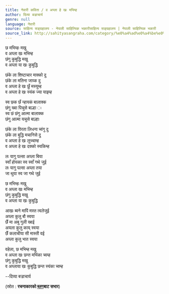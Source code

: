 ```yaml
---
title: नेवारी कविता / व अय्ला हे खः मभिम्ह
author: दिव्या बज्राचार्य
genre: null
language: नेवारी
source: साहित्य सङ्ग्रहालय - नेपाली साहित्यिक भकारीसाहित्य सङ्ग्रहालय | नेपाली साहित्यिक भकारी
source_link: http://sahityasangraha.com/category/%e0%a4%ad%e0%a4%be%e0%a4%b7%e0%a4%be-%e0%a4%ad%e0%a4%be%e0%a4%b7%e0%a5%80-%e0%a4%b8%e0%a4%be%e0%a4%b9%e0%a4%bf%e0%a4%a4%e0%a5%8d%e0%a4%af/%e0%a4%a8%e0%a5%87%e0%a4%b5%e0%a4%be%e0%a4%b0%e0%a5%80-%e0%a4%b0%e0%a4%9a%e0%a4%a8%e0%a4%be/
---
```


छ मभिम्हः मखु  
व अय्ला खः मभिम्ह  
छंगु कुबुद्धि मखु  
व अय्ला या खः कुबुद्धि

छंके ला शिष्टाचार माक्को दु  
छंके ला मतिना जाय्क दु  
व अय्ला हे खः छुँ मस्युम्ह  
व अय्ला हे खः स्यंक ज्या याइम्ह

स्व छक छँ न्हायकं बालाक्क  
छंगु ख्वा पिचुसे बाल्हा ः  
स्व छं छंगु आत्मा बालाक्क  
छंगु आत्मा यचुसे बाल्हाः

छंके ला विरता लिधना च्वंगु दु  
छंके ला बुद्धि मचानिसे दु  
व अय्ला हे खः लुच्चाम्ह  
व अय्ला हे खः दक्को स्यकिम्ह

लः यागु पल्सा अय्ला बिया  
स्वाँ होयका स्व स्वाँ गथे जुई  
लः यागु पल्सा अय्ला तया  
जा थुया स्व जा गथे जुई

छ मभिम्हः मखु  
व अय्ला खः मभिम्ह  
छंगु कुबुद्धि मखु  
व अय्ला या खः कुबुद्धि

आखः ब्वने मापिं मस्त त्वलेजुई  
अय्ला कुलु बौ स्वया  
छेँ मा अबु गुली ख्वई  
अयला कुलु काय् स्वया  
छेँ कलाचीया सी मास्ती वई  
अय्ला कुलु भात स्वया

वहेला, छ मभिम्ह मखु  
व अय्ला खः छन्त मभिंका च्वम्ह  
छंगु कुबुद्धि मखु  
व अय्लाया खः कुबुद्धि छन्त स्यंका च्वम्ह

--दिव्या बज्राचार्य

(स्रोत : **रचनाकारको [ब्लग](https://dibyabajra.wordpress.com)बाट सभार**)
